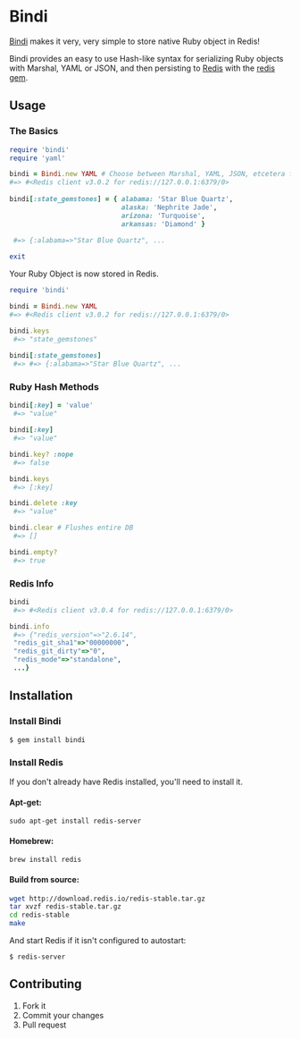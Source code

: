 # Bindi

[Bindi](https://github.com/havenwood/bindi#readme) makes it very, very simple to store native Ruby object in Redis!

Bindi provides an easy to use Hash-like syntax for serializing Ruby objects with Marshal, YAML or JSON, and then persisting to [Redis](http://redis.io/) with the [redis gem](https://github.com/redis/redis-rb#readme).

## Usage

### The Basics

```ruby
require 'bindi'
require 'yaml'

bindi = Bindi.new YAML # Choose between Marshal, YAML, JSON, etcetera for serializing.
#=> #<Redis client v3.0.2 for redis://127.0.0.1:6379/0>
 
bindi[:state_gemstones] = { alabama: 'Star Blue Quartz',
                            alaska: 'Nephrite Jade', 
                            arizona: 'Turquoise', 
                            arkansas: 'Diamond' }
							  
 #=> {:alabama=>"Star Blue Quartz", ...

exit
```

Your Ruby Object is now stored in Redis.

```ruby
require 'bindi'

bindi = Bindi.new YAML
#=> #<Redis client v3.0.2 for redis://127.0.0.1:6379/0>

bindi.keys
 #=> "state_gemstones"
 
bindi[:state_gemstones]
 #=> #=> {:alabama=>"Star Blue Quartz", ...
```

### Ruby Hash Methods

```ruby
bindi[:key] = 'value'
 #=> "value"

bindi[:key]
 #=> "value"

bindi.key? :nope
 #=> false

bindi.keys
 #=> [:key]

bindi.delete :key
 #=> "value"

bindi.clear # Flushes entire DB
 #=> []

bindi.empty?
 #=> true
```

### Redis Info

```ruby
bindi
 #=> #<Redis client v3.0.4 for redis://127.0.0.1:6379/0>

bindi.info
 #=> {"redis_version"=>"2.6.14",
 "redis_git_sha1"=>"00000000",
 "redis_git_dirty"=>"0",
 "redis_mode"=>"standalone",
 ...}
```
## Installation
### Install Bindi

    $ gem install bindi

### Install Redis
If you don't already have Redis installed, you'll need to install it.

#### Apt-get:
`sudo apt-get install redis-server`

#### Homebrew:
`brew install redis`

#### Build from source:
```bash
wget http://download.redis.io/redis-stable.tar.gz
tar xvzf redis-stable.tar.gz
cd redis-stable
make
```

And start Redis if it isn't configured to autostart:
 
    $ redis-server

## Contributing

1. Fork it
2. Commit your changes
3. Pull request
